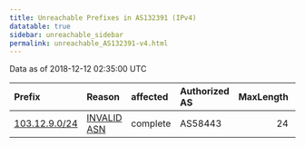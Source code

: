 ```yaml
---
title: Unreachable Prefixes in AS132391 (IPv4)
datatable: true
sidebar: unreachable_sidebar
permalink: unreachable_AS132391-v4.html
---
```


Data as of 2018-12-12 02:35:00 UTC


<div class="datatable-begin"></div>

| Prefix                                               | Reason                                                                                                | affected   | Authorized AS   |   MaxLength | Anchor                                       |   unreachable /24s |
|:-----------------------------------------------------|:------------------------------------------------------------------------------------------------------|:-----------|:----------------|------------:|:---------------------------------------------|-------------------:|
| [103.12.9.0/24](https://stat.ripe.net/103.12.9.0/24) | [INVALID ASN](https://rpki-validator.ripe.net/announcement-preview?asn=AS132391&prefix=103.12.9.0/24) | complete   | AS58443         |          24 | [APNIC](unreachable_APNIC_RPKI_Root-v4.html) |                  1 |

<div class="datatable-end"></div>